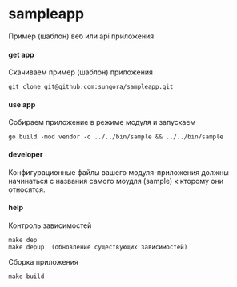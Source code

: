 # sampleapp
Пример (шаблон) веб или api приложения

#### get app 
Скачиваем пример (шаблон) приложения
    
    git clone git@github.com:sungora/sampleapp.git

#### use app
Собираем приложение в режиме модуля и запускаем

    go build -mod vendor -o ../../bin/sample && ../../bin/sample

#### developer

Конфигурационные файлы вашего модуля-приложения
должны начинаться с названия самого моудля (sample) к кторому они относятся.

#### help

Контроль зависимостей

    make dep
    make depup  (обновление существующих зависимостей)

Сборка приложения

    make build

